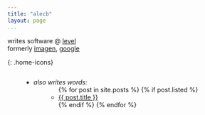 ```yaml
---
title: "alecb"
layout: page
...
```


<style>
    h1.title {
        margin-bottom: 0px;
    }
</style>

writes software @ [level](https://level.com)  
formerly [imagen](https://imagen.ai), [google](https://google.com/about)

<a href="mailto:hi@alecb.me"><i class="fas fa-envelope"></i></a>
<a href="https://linkedin.com/in/alecbz"><i class="fab fa-linkedin"></i></a>
<a href="https://twitter.com/alecbzr"><i class="fab fa-twitter-square"></i></a>
<a href="https://github.com/alecbz"><i class="fab fa-github"></i></a>
<a href="/feed.xml"><i class="fas fa-rss"></i></a>
{: .home-icons}

<div id="post-list">
    <ul class="fa-ul" style="margin-left: 35px; display: inline-block; text-align: left">
        <li>
            <span class="fa-li"><i class="fas fa-pen-alt"></i></span>
            <em>also writes words:</em>
            <ul class="fa-ul" style="display: inline-block; text-align: left; margin-left: 32px">
                {% for post in site.posts %}
                    {% if post.listed %}
                        <li><a href="{{ post.url }}"><span class="fa-li"><i class="fas fa-angle-double-right"></i></span>{{ post.title }}</a></li>
                    {% endif %}
                {% endfor %}
            </ul>
        </li>
    </ul>
</div>

